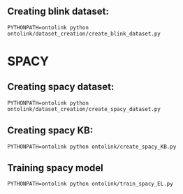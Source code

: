 ## Creating blink dataset:

```
PYTHONPATH=ontolink python ontolink/dataset_creation/create_blink_dataset.py
```
# SPACY
## Creating spacy dataset:

```
PYTHONPATH=ontolink python ontolink/dataset_creation/create_spacy_dataset.py
```
## Creating spacy KB:

```
PYTHONPATH=ontolink python ontolink/create_spacy_KB.py
```

## Training spacy model

```
PYTHONPATH=ontolink python ontolink/train_spacy_EL.py
```